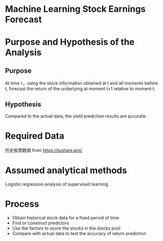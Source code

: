# Machine Learning Stock Earnings Forecast

# Purpose and Hypothesis of the Analysis

## Purpose
At time `t`，using the stock information obtained at t and all moments before t, forecast the return of the underlying at moment t+1 relative to moment t.

## Hypothesis
Compared to the actual data, the yield prediction results are accurate.

# Required Data
历史股票数据 from https://tushare.pro/

# Assumed analytical methods
Logistic regression analysis of supervised learning


# Process
- Obtain historical stock data for a fixed period of time
- Find or construct predictors
- Use the factors to score the stocks in the stocks pool
- Compare with actual data to test the accuracy of return prediction
